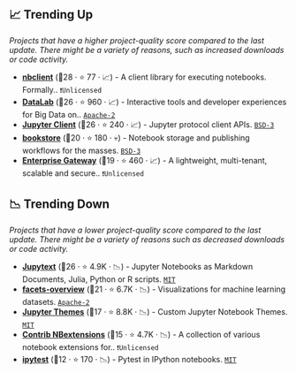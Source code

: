 ## 📈 Trending Up

_Projects that have a higher project-quality score compared to the last update. There might be a variety of reasons, such as increased downloads or code activity._

- <b><a href="https://github.com/jupyter/nbclient">nbclient</a></b> (🥇28 ·  ⭐ 77 · 📈) - A client library for executing notebooks. Formally.. <code>❗Unlicensed</code>
- <b><a href="https://github.com/googledatalab/datalab">DataLab</a></b> (🥈26 ·  ⭐ 960 · 📈) - Interactive tools and developer experiences for Big Data on.. <code><a href="http://bit.ly/3nYMfla">Apache-2</a></code>
- <b><a href="https://github.com/jupyter/jupyter_client">Jupyter Client</a></b> (🥇26 ·  ⭐ 240 · 📈) - Jupyter protocol client APIs. <code><a href="http://bit.ly/3aKzpTv">BSD-3</a></code>
- <b><a href="https://github.com/nteract/bookstore">bookstore</a></b> (🥉20 ·  ⭐ 180 · 💀) - Notebook storage and publishing workflows for the masses. <code><a href="http://bit.ly/3aKzpTv">BSD-3</a></code>
- <b><a href="https://github.com/jupyter/enterprise_gateway">Enterprise Gateway</a></b> (🥈19 ·  ⭐ 460 · 📈) - A lightweight, multi-tenant, scalable and secure.. <code>❗Unlicensed</code>

## 📉 Trending Down

_Projects that have a lower project-quality score compared to the last update. There might be a variety of reasons such as decreased downloads or code activity._

- <b><a href="https://github.com/mwouts/jupytext">Jupytext</a></b> (🥇26 ·  ⭐ 4.9K · 📉) - Jupyter Notebooks as Markdown Documents, Julia, Python or R scripts. <code><a href="http://bit.ly/34MBwT8">MIT</a></code>
- <b><a href="https://github.com/PAIR-code/facets">facets-overview</a></b> (🥈21 ·  ⭐ 6.7K · 📉) - Visualizations for machine learning datasets. <code><a href="http://bit.ly/3nYMfla">Apache-2</a></code>
- <b><a href="https://github.com/dunovank/jupyter-themes">Jupyter Themes</a></b> (🥈17 ·  ⭐ 8.8K · 📉) - Custom Jupyter Notebook Themes. <code><a href="http://bit.ly/34MBwT8">MIT</a></code>
- <b><a href="https://github.com/ipython-contrib/jupyter_contrib_nbextensions">Contrib NBextensions</a></b> (🥉15 ·  ⭐ 4.7K · 📉) - A collection of various notebook extensions for.. <code>❗Unlicensed</code>
- <b><a href="https://github.com/chmp/ipytest">ipytest</a></b> (🥉12 ·  ⭐ 170 · 📉) - Pytest in IPython notebooks. <code><a href="http://bit.ly/34MBwT8">MIT</a></code>

